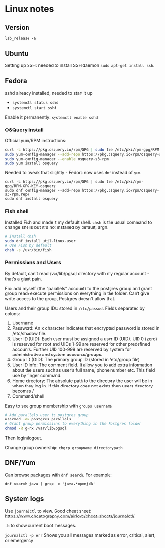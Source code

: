 # Linux notes

## Version

`lsb_release -a`

## Ubuntu
Setting up SSH: needed to install SSH daemon `sudo apt-get install ssh`.

## Fedora

sshd already installed, needed to start it up

* `systemctl status sshd`
* `systemctl start sshd`

Enable it permanently: `systemctl enable sshd`

### OSQuery install
Official yum/RPM instructions:
```bash
curl -L https://pkg.osquery.io/rpm/GPG | sudo tee /etc/pki/rpm-gpg/RPM-GPG-KEY-osquery
sudo yum-config-manager --add-repo https://pkg.osquery.io/rpm/osquery-s3-rpm.repo
sudo yum-config-manager --enable osquery-s3-rpm
sudo yum install osquery
```

Needed to tweak that slightly - Fedora now uses `dnf` instead of `yum`.

```
curl -L https://pkg.osquery.io/rpm/GPG | sudo tee /etc/pki/rpm-gpg/RPM-GPG-KEY-osquery
sudo dnf config-manager --add-repo https://pkg.osquery.io/rpm/osquery-s3-rpm.repo
sudo dnf install osquery
```

### Fish shell

Installed Fish and made it my default shell. `chsh` is the usual command to change shells but it's not installed by default, argh.

```bash
# Install chsh
sudo dnf install util-linux-user
# Use Fish by default
chsh -s /usr/bin/fish
```

### Permissions and Users

By default, can’t read /var/lib/pgsql directory with my regular account - that’s a giant pain.

Fix: add myself (the “parallels” account) to the postgres group and grant group read+execute permissions on everything in the folder. Can’t give write access to the group, Postgres doesn't allow that.

Users and their group IDs: stored in `/etc/passwd`. Fields separated by colons:

1. Username
1. Password: An x character indicates that encrypted password is stored in /etc/shadow file.
1. User ID (UID): Each user must be assigned a user ID (UID). UID 0 (zero) is reserved for root and UIDs 1-99 are reserved for other predefined accounts. Further UID 100-999 are reserved by system for administrative and system accounts/groups.
1. Group ID (GID): The primary group ID (stored in /etc/group file)
1. User ID Info: The comment field. It allow you to add extra information about the users such as user’s full name, phone number etc. This field use by finger command.
1. Home directory: The absolute path to the directory the user will be in when they log in. If this directory does not exists then users directory becomes /
1. Command/shell

Easy to see group membership with `groups username`

```bash
# Add parallels user to postgres group
usermod -aG postgres parallels
# Grant group permissions to everything in the Postgres folder
chmod -R g+rx /var/lib/pgsql
```
Then login/logout.

Change group ownership: `chgrp groupname directorypath`

## DNF/Yum

Can browse packages with `dnf search`. For example:

`dnf search java | grep -e 'java.*openjdk'`

## System logs

Use `journalctl` to view. Good cheat sheet: https://www.cheatography.com/airlove/cheat-sheets/journalctl/

`-b` to show current boot messages.

`jour­nalctl -p err`
Shows you all messages marked as error, critical, alert, or emerge­ncy